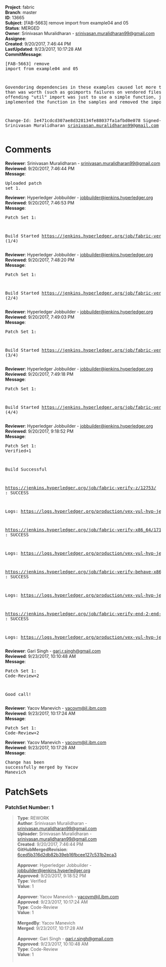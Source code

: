 <strong>Project</strong>: fabric<br><strong>Branch</strong>: master<br><strong>ID</strong>: 13665<br><strong>Subject</strong>: [FAB-5663] remove import from example04 and 05<br><strong>Status</strong>: MERGED<br><strong>Owner</strong>: Srinivasan Muralidharan - srinivasan.muralidharan99@gmail.com<br><strong>Assignee</strong>:<br><strong>Created</strong>: 9/20/2017, 7:46:44 PM<br><strong>LastUpdated</strong>: 9/23/2017, 10:17:28 AM<br><strong>CommitMessage</strong>:<br><pre>[FAB-5663] remove import from example04 and 05

Govendoring dependencies in these examples caused lot more
trouble than was worth (such as goimports failures on
vendored files). As the offending "util" import was just
to use a simple function, just implemented the function
in the samples and removed the import.

Change-Id: Ie471cdcd307ae8d328134fe88037fa1afbd0e078
Signed-off-by: Srinivasan Muralidharan <srinivasan.muralidharan99@gmail.com>
</pre><h1>Comments</h1><strong>Reviewer</strong>: Srinivasan Muralidharan - srinivasan.muralidharan99@gmail.com<br><strong>Reviewed</strong>: 9/20/2017, 7:46:44 PM<br><strong>Message</strong>: <pre>Uploaded patch set 1.</pre><strong>Reviewer</strong>: Hyperledger Jobbuilder - jobbuilder@jenkins.hyperledger.org<br><strong>Reviewed</strong>: 9/20/2017, 7:46:53 PM<br><strong>Message</strong>: <pre>Patch Set 1:

Build Started https://jenkins.hyperledger.org/job/fabric-verify-z/12753/ (1/4)</pre><strong>Reviewer</strong>: Hyperledger Jobbuilder - jobbuilder@jenkins.hyperledger.org<br><strong>Reviewed</strong>: 9/20/2017, 7:48:20 PM<br><strong>Message</strong>: <pre>Patch Set 1:

Build Started https://jenkins.hyperledger.org/job/fabric-verify-x86_64/17104/ (2/4)</pre><strong>Reviewer</strong>: Hyperledger Jobbuilder - jobbuilder@jenkins.hyperledger.org<br><strong>Reviewed</strong>: 9/20/2017, 7:49:03 PM<br><strong>Message</strong>: <pre>Patch Set 1:

Build Started https://jenkins.hyperledger.org/job/fabric-verify-behave-x86_64/11115/ (3/4)</pre><strong>Reviewer</strong>: Hyperledger Jobbuilder - jobbuilder@jenkins.hyperledger.org<br><strong>Reviewed</strong>: 9/20/2017, 7:49:18 PM<br><strong>Message</strong>: <pre>Patch Set 1:

Build Started https://jenkins.hyperledger.org/job/fabric-verify-end-2-end-x86_64/8689/ (4/4)</pre><strong>Reviewer</strong>: Hyperledger Jobbuilder - jobbuilder@jenkins.hyperledger.org<br><strong>Reviewed</strong>: 9/20/2017, 9:18:52 PM<br><strong>Message</strong>: <pre>Patch Set 1: Verified+1

Build Successful 

https://jenkins.hyperledger.org/job/fabric-verify-z/12753/ : SUCCESS

Logs: https://logs.hyperledger.org/production/vex-yul-hyp-jenkins-1/fabric-verify-z/12753

https://jenkins.hyperledger.org/job/fabric-verify-x86_64/17104/ : SUCCESS

Logs: https://logs.hyperledger.org/production/vex-yul-hyp-jenkins-1/fabric-verify-x86_64/17104

https://jenkins.hyperledger.org/job/fabric-verify-behave-x86_64/11115/ : SUCCESS

Logs: https://logs.hyperledger.org/production/vex-yul-hyp-jenkins-1/fabric-verify-behave-x86_64/11115

https://jenkins.hyperledger.org/job/fabric-verify-end-2-end-x86_64/8689/ : SUCCESS

Logs: https://logs.hyperledger.org/production/vex-yul-hyp-jenkins-1/fabric-verify-end-2-end-x86_64/8689</pre><strong>Reviewer</strong>: Gari Singh - gari.r.singh@gmail.com<br><strong>Reviewed</strong>: 9/23/2017, 10:10:48 AM<br><strong>Message</strong>: <pre>Patch Set 1: Code-Review+2

Good call!</pre><strong>Reviewer</strong>: Yacov Manevich - yacovm@il.ibm.com<br><strong>Reviewed</strong>: 9/23/2017, 10:17:24 AM<br><strong>Message</strong>: <pre>Patch Set 1: Code-Review+2</pre><strong>Reviewer</strong>: Yacov Manevich - yacovm@il.ibm.com<br><strong>Reviewed</strong>: 9/23/2017, 10:17:28 AM<br><strong>Message</strong>: <pre>Change has been successfully merged by Yacov Manevich</pre><h1>PatchSets</h1><h3>PatchSet Number: 1</h3><blockquote><strong>Type</strong>: REWORK<br><strong>Author</strong>: Srinivasan Muralidharan - srinivasan.muralidharan99@gmail.com<br><strong>Uploader</strong>: Srinivasan Muralidharan - srinivasan.muralidharan99@gmail.com<br><strong>Created</strong>: 9/20/2017, 7:46:44 PM<br><strong>GitHubMergedRevision</strong>: [6ced5b316d2db82b39eb16fbcee127c531b2eca3](https://github.com/hyperledger-gerrit-archive/fabric/commit/6ced5b316d2db82b39eb16fbcee127c531b2eca3)<br><br><strong>Approver</strong>: Hyperledger Jobbuilder - jobbuilder@jenkins.hyperledger.org<br><strong>Approved</strong>: 9/20/2017, 9:18:52 PM<br><strong>Type</strong>: Verified<br><strong>Value</strong>: 1<br><br><strong>Approver</strong>: Yacov Manevich - yacovm@il.ibm.com<br><strong>Approved</strong>: 9/23/2017, 10:17:24 AM<br><strong>Type</strong>: Code-Review<br><strong>Value</strong>: 1<br><br><strong>MergedBy</strong>: Yacov Manevich<br><strong>Merged</strong>: 9/23/2017, 10:17:28 AM<br><br><strong>Approver</strong>: Gari Singh - gari.r.singh@gmail.com<br><strong>Approved</strong>: 9/23/2017, 10:10:48 AM<br><strong>Type</strong>: Code-Review<br><strong>Value</strong>: 1<br><br></blockquote>